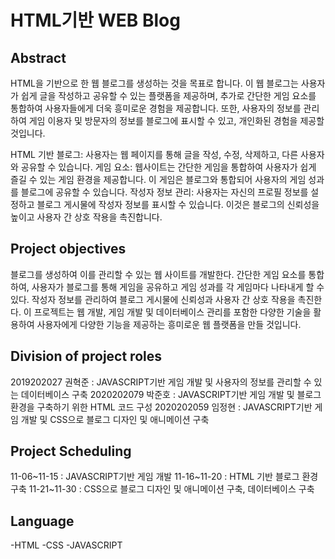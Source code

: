 # HTML기반 WEB Blog

## Abstract
HTML을 기반으로 한 웹 블로그를 생성하는 것을 목표로 합니다. 이 웹 블로그는 사용자가 쉽게 글을 작성하고 공유할 수 있는 플랫폼을 제공하며, 추가로 간단한 게임 요소를 통합하여 사용자들에게 더욱 흥미로운 경험을 제공합니다.
또한, 사용자의 정보를 관리하여 게임 이용자 및 방문자의 정보를 블로그에 표시할 수 있고, 개인화된 경험을 제공할 것입니다.

HTML 기반 블로그: 사용자는 웹 페이지를 통해 글을 작성, 수정, 삭제하고, 다른 사용자와 공유할 수 있습니다.
게임 요소: 웹사이트는 간단한 게임을 통합하여 사용자가 쉽게 즐길 수 있는 게임 환경을 제공합니다. 이 게임은 블로그와 통합되어 사용자의 게임 성과를 블로그에 공유할 수 있습니다.
작성자 정보 관리: 사용자는 자신의 프로필 정보를 설정하고 블로그 게시물에 작성자 정보를 표시할 수 있습니다. 이것은 블로그의 신뢰성을 높이고 사용자 간 상호 작용을 촉진합니다.

## Project objectives
블로그를 생성하여 이를 관리할 수 있는 웹 사이트를 개발한다.
간단한 게임 요소를 통합하여, 사용자가 블로그를 통해 게임을 공유하고 게임 성과를 각 게임마다 나타내게 할 수 있다.
작성자 정보를 관리하여 블로그 게시물에 신뢰성과 사용자 간 상호 작용을 촉진한다.
이 프로젝트는 웹 개발, 게임 개발 및 데이터베이스 관리를 포함한 다양한 기술을 활용하여 사용자에게 다양한 기능을 제공하는 흥미로운 웹 플랫폼을 만들 것입니다.

## Division of project roles
2019202027 권혁준 : JAVASCRIPT기반 게임 개발 및 사용자의 정보를 관리할 수 있는 데이터베이스 구축 
2020202079 박준호 : JAVASCRIPT기반 게임 개발 및 블로그 환경을 구축하기 위한 HTML 코드 구성
2020202059 임정현 : JAVASCRIPT기반 게임 개발 및 CSS으로 블로그 디자인 및 애니메이션 구축

## Project Scheduling
11-06~11-15 : JAVASCRIPT기반 게임 개발
11-16~11-20 : HTML 기반 블로그 환경 구축
11-21~11-30 : CSS으로 블로그 디자인 및 애니메이션 구축, 데이터베이스 구축

## Language
-HTML
-CSS
-JAVASCRIPT


